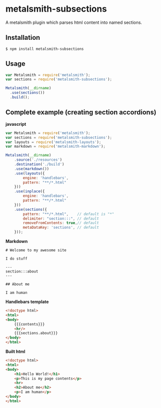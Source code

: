 # metalsmith-subsections

A metalsmith plugin which parses html content into named sections.

## Installation

    $ npm install metalsmith-subsections

## Usage

```js
var Metalsmith = require('metalsmith');
var sections = require('metalsmith-subsections');

Metalsmith(__dirname)
  .use(sections())
  .build();
```

## Complete example (creating section accordions)

**javascript**
```js
var Metalsmith = require('metalsmith');
var sections = require('metalsmith-subsections');
var layouts = require('metalsmith-layouts');
var markdown = require('metalsmith-markdown');

Metalsmith(__dirname)
    .source('./resources')
    .destination('./build')
    .use(markdown())
    .use(layouts({
        engine: 'handlebars',
        pattern: "**/*.html"
    }))
    .use(inplace({
        engine: 'handlebars',
        pattern: "**/*.html"
    }))
    .use(sections({
        pattern: "**/*.html",    // default is "*"
        delimiter: "section:::", // default
        removeFromContents: true,// default
        metaDataKey: 'sections', // default
    }));
```

**Markdown**
```
# Welcome to my awesome site

I do stuff

---
section:::about
---

## About me

I am human
```

**Handlebars template**
```html
<!doctype html>
<html>
<body>
    {{{contents}}}
    <hr/>
    {{{sections.about}}}
</body>
</html>

```

**Built html**
```html
<!doctype html>
<html>
<body>
    <h1>Hello World!</h1>
    <p>This is my page contents</p>
    <hr>
    <h2>About me</h2>
    <p>I am human</p>
</body>
</html>
```